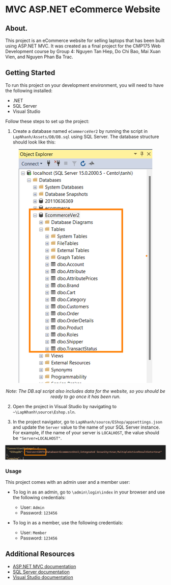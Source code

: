 # MVC ASP.NET eCommerce Website

## About.

This project is an eCommerce website for selling laptops that has been built using ASP.NET MVC. It was created as a final project for the CMP175 Web Development course by Group 4: Nguyen Tan Hiep, Do Chi Bao, Mai Xuan Vien, and Nguyen Phan Ba Trac.

## Getting Started

To run this project on your development environment, you will need to have the following installed:

- .NET
- SQL Server
- Visual Studio

Follow these steps to set up the project:

1. Create a database named `eCommerceVer2` by running the script in `LapNhanh/Assets/DB/DB.sql` using SQL Server. The database structure should look like this:
<div align =center >
  <img src="https://raw.githubusercontent.com/centopw/LapNhanh/master/Assets/Image/DB_struct.png" />
  
  *Note: The DB.sql script also includes data for the website, so you should be ready to go once it has been run.*
</div>

2. Open the project in Visual Studio by navigating to `~\LapNhanh\source\Eshop.sln`.

3. In the project navigator, go to `LapNhanh/source/EShop/appsettings.json` and update the `Server` value to the name of your SQL Server instance. For example, if the name of your server is `LOCALHOST`, the value should be `"Server=LOCALHOST"`.

<div align =center>
  <img src="https://github.com/centopw/LapNhanh/blob/master/Assets/Image/DB_Name.png?raw=true" />

</div>


### Usage

This project comes with an admin user and a member user:

- To log in as an admin, go to `\admin\login\index` in your browser and use the following credentials:
  - User: `Admin`
  - Password: `123456`

- To log in as a member, use the following credentials:
  - User: `Member`
  - Password: `123456`

## Additional Resources
- [ASP.NET MVC documentation](https://docs.microsoft.com/en-us/aspnet/core/mvc/overview)
- [SQL Server documentation](https://docs.microsoft.com/en-us/sql/sql-server/)
- [Visual Studio documentation](https://docs.microsoft.com/en-us/visualstudio/ide/getting-started-with-visual-studio?)
